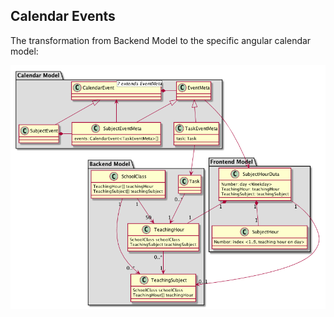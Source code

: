 Calendar Events
---------------

The transformation from Backend Model to the specific angular calendar model:

![Calendar-Events](img/calendar-events.png?raw=true "Title")
